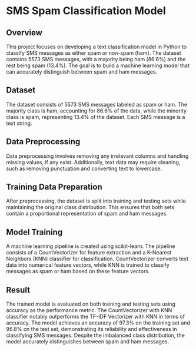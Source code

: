 # SMS Spam Classification Model

## Overview
This project focuses on developing a text classification model in Python to classify SMS messages as either spam or non-spam (ham). The dataset contains 5573 SMS messages, with a majority being ham (86.6%) and the rest being spam (13.4%). The goal is to build a machine learning model that can accurately distinguish between spam and ham messages.

## Dataset
The dataset consists of 5573 SMS messages labeled as spam or ham. The majority class is ham, accounting for 86.6% of the data, while the minority class is spam, representing 13.4% of the dataset. Each SMS message is a text string.

## Data Preprocessing
Data preprocessing involves removing any irrelevant columns and handling missing values, if any exist. Additionally, text data may require cleaning, such as removing punctuation and converting text to lowercase.

## Training Data Preparation
After preprocessing, the dataset is split into training and testing sets while maintaining the original class distribution. This ensures that both sets contain a proportional representation of spam and ham messages.

## Model Training
A machine learning pipeline is created using scikit-learn. The pipeline consists of a CountVectorizer for feature extraction and a K-Nearest Neighbors (KNN) classifier for classification. CountVectorizer converts text data into numerical feature vectors, while KNN is trained to classify messages as spam or ham based on these feature vectors.

## Result
The trained model is evaluated on both training and testing sets using accuracy as the performance metric. The CountVectorizer with KNN classifier notably outperforms the TF-IDF Vectorizer with KNN in terms of accuracy. The model achieves an accuracy of 97.3% on the training set and 96.8% on the test set, demonstrating its reliability and effectiveness in classifying SMS messages. Despite the imbalanced class distribution, the model accurately distinguishes between spam and ham messages.
